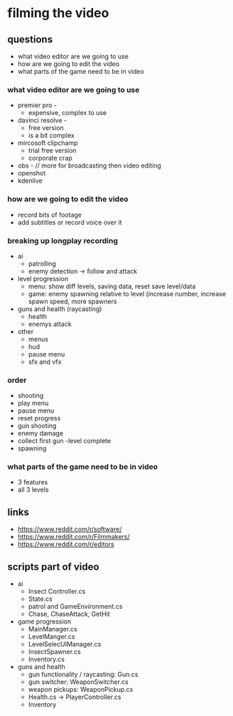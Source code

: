 # filming the video
## questions
- what video editor are we going to use
- how are we going to edit the video
- what parts of the game need to be in video

### what video editor are we going to use
- premier pro -
    - expensive, complex to use
- davinci resolve -
    - free version
    - is a bit complex
- mircosoft clipchamp
    - trial free version
    - corporate crap
- obs - // more for broadcasting then video editing
- openshot
- kdenlive


### how are we going to edit the video
- record bits of footage
- add subtitles or record voice over it

### breaking up longplay recording
- ai
    - patrolling
    - enemy detection -> follow and attack
- level progression
    - menu: show diff levels, saving data, reset save level/data
    - game: enemy spawning relative to level (increase number, increase spawn speed, more spawners
- guns and health (raycasting)
    - health
    - enemys attack
- other
    - menus
    - hud
    - pause menu
    - sfx and vfx

### order
-  shooting
- play menu
- pause menu
- reset progress
- gun shooting
- enemy damage
- collect first gun
-level complete
- spawning


### what parts of the game need to be in video
- 3 features
- all 3 levels

## links
- https://www.reddit.com/r/software/
- https://www.reddit.com/r/Filmmakers/
- https://www.reddit.com/r/editors

## scripts part of video
- ai
    - Insect Controller.cs
    - State.cs
    - patrol and GameEnvironment.cs
    - Chase, ChaseAttack, GetHit
- game progression
    - MainManager.cs
    - LevelManger.cs
    - LevelSelecUIManager.cs
    - InsectSpawner.cs
    - Inventory.cs
- guns and health
    - gun functionality / raycasting: Gun.cs
    - gun switcher: WeaponSwitcher.cs
    - weapon pickups: WeaponPickup.cs
    - Health.cs -> PlayerController.cs
    - Inventory